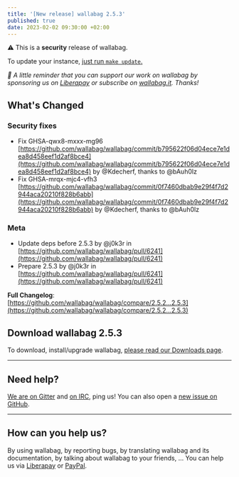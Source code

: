 ```yaml
---
title: '[New release] wallabag 2.5.3'
published: true
date: 2023-02-02 09:30:00 +02:00
---
```


⚠️ This is a **security** release of wallabag.

To update your instance, [just run `make update`.](https://doc.wallabag.org/en/admin/upgrade.html#upgrading-from-23x-to-23y)

_🤝  A little reminder that you can support our work on wallabag by sponsoring us on [Liberapay](https://liberapay.com/wallabag) or subscribe on [wallabag.it](https://www.wallabag.it/en). Thanks!_

## What's Changed

### Security fixes
* Fix GHSA-qwx8-mxxx-mg96 [https://github.com/wallabag/wallabag/commit/b795622f06d04ece7e1dea8d458eef1d2af8bce4](https://github.com/wallabag/wallabag/commit/b795622f06d04ece7e1dea8d458eef1d2af8bce4) by @Kdecherf, thanks to @bAuh0lz
* Fix GHSA-mrqx-mjc4-vfh3 [https://github.com/wallabag/wallabag/commit/0f7460dbab9e29f4f7d2944aca20210f828b6abb](https://github.com/wallabag/wallabag/commit/0f7460dbab9e29f4f7d2944aca20210f828b6abb) by @Kdecherf, thanks to @bAuh0lz

### Meta
* Update deps before 2.5.3 by @j0k3r in [https://github.com/wallabag/wallabag/pull/6241](https://github.com/wallabag/wallabag/pull/6241)
* Prepare 2.5.3 by @j0k3r in [https://github.com/wallabag/wallabag/pull/6241](https://github.com/wallabag/wallabag/pull/6241)


**Full Changelog**: [https://github.com/wallabag/wallabag/compare/2.5.2...2.5.3](https://github.com/wallabag/wallabag/compare/2.5.2...2.5.3)

## Download wallabag 2.5.3

To download, install/upgrade wallabag, [please read our Downloads page](https://doc.wallabag.org/en/admin/installation/installation.html).

<hr />

## Need help?

[We are on Gitter](https://gitter.im/wallabag/wallabag) and [on IRC](irc://irc.freenode.net/wallabag), ping us! You can also open a [new issue on GitHub](https://github.com/wallabag/wallabag/issues/new).

<hr />

## How can you help us?

By using wallabag, by reporting bugs, by translating wallabag and its documentation, by talking about wallabag to your friends, ...
You can help us via [Liberapay](https://liberapay.com/wallabag/) or [PayPal](https://www.paypal.com/cgi-bin/webscr?cmd=_s-xclick&hosted_button_id=9UBA65LG3FX9Y&lc=gb).